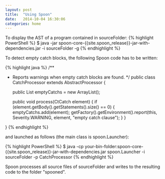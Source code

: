 ```yaml
---
layout: post
title:  "Using Spoon"
date:   2014-10-04 16:30:06
categories: home
---
```


To display the AST of a program contained in sourceFolder:
{% highlight PowerShell %}
$ java -jar spoon-core-{{site.spoon_release}}-jar-with-dependencies.jar -i sourceFolder -g
{% endhighlight %}


To detect empty catch blocks, the following Spoon code has to be written:

{% highlight java %}
/**
 * Reports warnings when empty catch blocks are found.
 */
public class CatchProcessor extends AbstractProcessor<CtCatch> {

	public List<CtCatch> emptyCatchs = new ArrayList<CtCatch>();

	public void process(CtCatch element) {
		if (element.getBody().getStatements().size() == 0) {
			emptyCatchs.add(element);
			getFactory().getEnvironment().report(this, Severity.WARNING,
					element, "empty catch clause");
		}
	}

}
{% endhighlight %}

and launched as follows (the main class is spoon.Launcher): 

{% highlight PowerShell %}
$ java -cp your-bin-folder:spoon-core-{{site.spoon_release}}-jar-with-dependencies.jar spoon.Launcher -i sourceFolder -p CatchProcessor
{% endhighlight %}

Spoon processes all source files of sourceFolder and writes to the resulting code to the folder "spooned".